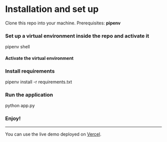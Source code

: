# Installation and set up

Clone this repo into your machine.
Prerequisites: **pipenv**

### Set up a virtual environment inside the repo and activate it

pipenv shell

#### Activate the virtual environment

### Install requirements

pipenv install -r requirements.txt

### Run the application

python app.py

### Enjoy!

<hr/>

You can use the live demo deployed on [Vercel](https://shortifyv1.vercel.app/).
